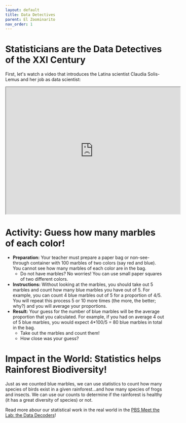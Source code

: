 ```yaml
---
layout: default
title: Data Detectives
parent: El Zoominarito
nav_order: 1
---
```


# Statisticians are the Data Detectives of the XXI Century

First, let's watch a video that introduces the Latina scientist Claudia Solis-Lemus and her job as data scientist:

<iframe width="550" height="400"
    src="https://youtube.com/embed/ynH_A-Gpkv8">
</iframe>

# Activity: Guess how many marbles of each color!

- **Preparation:** Your teacher must prepare a paper bag or non-see-through container with 100 marbles of two colors (say red and blue). You cannot see how many marbles of each color are in the bag.
    - Do not have marbles? No worries! You can use small paper squares of two different colors.
- **Instructions:** Without looking at the marbles, you should take out 5 marbles and count how many blue marbles you have out of 5. For example, you can count 4 blue marbles out of 5 for a proportion of 4/5. You will repeat this process 5 or 10 more times (the more, the better; why?) and you will average your proportions.
- **Result:** Your guess for the number of blue marbles will be the average proportion that you calculated. For example, if you had on average 4 out of 5 blue marbles, you would expect 4*100/5 = 80 blue marbles in total in the bag.
    - Take out the marbles and count them!
    - How close was your guess? 


# Impact in the World: Statistics helps Rainforest Biodiversity!

Just as we counted blue marbles, we can use statistics to count how many species of birds exist in a given rainforest...and how many species of frogs and insects. We can use our counts to determine if the rainforest is healthy (it has a great diversity of species) or not.

Read more abour our statistical work in the real world in the [PBS Meet the Lab: the Data Decoders](https://pbswisconsineducation.org/lab/data-decoders/)!